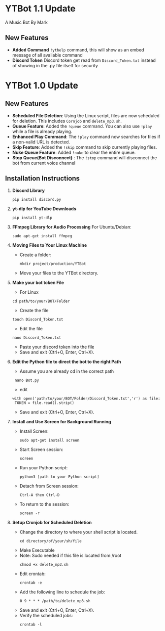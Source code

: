 # YTBot 1.1 Update
A Music Bot By Mark

## New Features
 
- **Added Command** `!ythelp` command, this will show as an embed message of all available command
- **Discord Token** Discord token get read from `Discord_Token.txt` instead of showing in the .py file itself for security

# YTBot 1.0 Update

## New Features

- **Scheduled File Deletion**: Using the Linux script, files are now scheduled for deletion. This includes `Cornjob` and `delete_mp3.sh`.
- **Queue Feature**: Added the `!queue` command. You can also use `!play` while a file is already playing.
- **Enhanced Play Command**: The `!play` command now searches for files if a non-valid URL is detected.
- **Skip Feature**: Added the `!skip` command to skip currently playing files.
- **Nuke Queue Feature**: Added `!nuke` to clear the entire queue.
- **Stop Queue(Bot Disconnect)** : The `!stop` command will disconnect the bot from current voice channel

## Installation Instructions

1. **Discord Library**
   ```
   pip install discord.py
   ```

2. **yt-dlp for YouTube Downloads**
   ```
   pip install yt-dlp
   ```

3. **FFmpeg Library for Audio Processing**
   For Ubuntu/Debian:
   ```
   sudo apt-get install ffmpeg
   ```

4. **Moving Files to Your Linux Machine**
   - Create a folder:
     ```
     mkdir project/production/YTBot
     ```
   - Move your files to the YTBot directory.
  
5. **Make your bot token File**
   - For Linux
   ```
   cd path/to/your/BOT/Folder
   ```
   - Create the file
   ```
   touch Discord_Token.txt
   ```
   - Edit the file
   ```
   nano Discord_Token.txt
   ```
   - Paste your discord token into the file
   - Save and exit (Ctrl+O, Enter, Ctrl+X).

  6. **Edit the Python file to direct the bot to the right Path**
      - Assume you are already cd in the correct path
     ```
      nano Bot.py
      ```
      - edit
      ```
      with open('path/to/your/BOT/Folder/Discord_Token.txt','r') as file:
       TOKEN = file.read().strip()
      ```
      - Save and exit (Ctrl+O, Enter, Ctrl+X).
   

8. **Install and Use Screen for Background Running**
   - Install Screen:
     ```
     sudo apt-get install screen
     ```
   - Start Screen session:
     ```
     screen
     ```
   - Run your Python script:
     ```
     python3 [path to your Python script]
     ```
   - Detach from Screen session:
     ```
     Ctrl-A then Ctrl-D
     ```
   - To return to the session:
     ```
     screen -r
     ```

9. **Setup Cronjob for Scheduled Deletion** 
   - Change the directory to where your shell script is located.
     ```
     cd directory/of/your/sh/file
     ```
   - Make Executable
   - Note: Sudo needed if this file is located from /root
     ```
     chmod +x delete_mp3.sh
     ```
   - Edit crontab:
     ```
     crontab -e
     ```
   - Add the following line to schedule the job:
     ```
     0 9 * * * /path/to/delete_mp3.sh
     ```
   - Save and exit (Ctrl+O, Enter, Ctrl+X).
   - Verify the scheduled jobs:
     ```
     crontab -l
     ```
